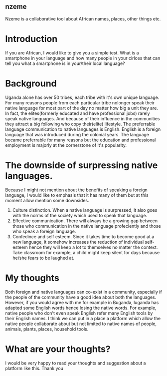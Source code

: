 ## nzeme
Nzeme is a collaborative tool about African names, places, other things etc.
# Introduction
If you are African, I would like to give you a simple test. 
What is a smartphone in your language and how many people in your cirlces that can tell you what a smartphone is in your/their local language?
# Background
Uganda alone has over 50 tribes, each tribe with it's own unique language. For many reasons people from each particular tribe nolonger speak their native language for most part of the day no matter how big a unit they are. In fact, the elites(formerly educated and have professional jobs) rarely speak native languages. And because of their influence in the communities they attract a big following who copy their(elite) lifestyle. The preferrable language communication to native languages is English. English is a foreign language that was introduced during the colonial years. The language became preferrable for many reasons but the education and professional employment is majorly at the cornerstone of it's popularity.
# The downside of surpressing native languages.
Because I might not mention about the benefits of speaking a foreign language, I would like to emphasis that it has many of them but at this moment allow mention some downsides.

1. Culture distinction. When a native language is surpressed, it also goes with the norms of the society which used to speak that language.
2. Effective communication. There will always be a growing gap between those who communication in the native language profeciently and those who speak a foreign language.
3. Confedince and self esteem. Since it takes time to become good at a new language, it somehow increases the reduction of individual self-esteem hence they will keep a lot to themselves no matter the context. Take classroom for example, a child might keep silent for days because he/she fears to be laughed at.

# My thoughts
Both foreign and native languages can co-exist in a community, especially if the people of the community have a good idea about both the languages. However, if you would agree with me for example in Buganda, luganda has adapted some English words hence losing the native words. For example, native people who don't even speak English refer many English tools by their English names.
I think we can put in a place a platform which allow the native people collaborate about but not limited to native names of people, animals, plants, places, household tools.

# What are your thoughts?
I would be very happy to read your thoughts and suggestion about a platform like this. Thank you
